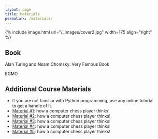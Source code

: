 ```yaml
---
layout: page
title: Materials
permalink: /materials/
---
```


{% include image.html url="/_images/cover2.jpg" width=175 align="right" %}

## Book

Alan Turing and Noam Chomsky: Very Famous Book

EGMO

## Additional Course Materials

* If you are not familiar with Python programming, use any online tutorial to get a handle of it.
* [Material #1](http://www.example.com/): how a computer chess player thinks!
* [Material #2](http://www.example.com/): how a computer chess player thinks!
* [Material #3](http://www.example.com/): how a computer chess player thinks!
* [Material #4](http://www.example.com/): how a computer chess player thinks!
* [Material #5](http://www.example.com/): how a computer chess player thinks!
